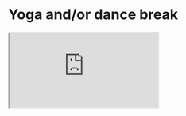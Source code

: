 # Yoga and/or dance break

<div class="embed-responsive embed-responsive-16by9">
<iframe class="embed-responsive-item" src="https://www.youtube.com/watch?v=TIfAkOBMf5A&ab_channel=EmilianoParizzi">
</iframe>
</div>